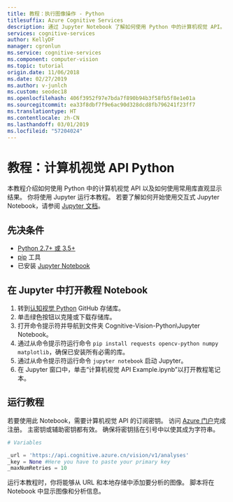 ```yaml
---
title: 教程：执行图像操作 - Python
titlesuffix: Azure Cognitive Services
description: 通过 Jupyter Notebook 了解如何使用 Python 中的计算机视觉 API。 使用流行库可视化结果。
services: cognitive-services
author: KellyDF
manager: cgronlun
ms.service: cognitive-services
ms.component: computer-vision
ms.topic: tutorial
origin.date: 11/06/2018
ms.date: 02/27/2019
ms.author: v-junlch
ms.custom: seodec18
ms.openlocfilehash: 406f3952f97e7bda7f890b94b3f58fb5f8e1e01a
ms.sourcegitcommit: ea33f8dbf7f9e6ac90d328dcd8fb796241f23ff7
ms.translationtype: HT
ms.contentlocale: zh-CN
ms.lasthandoff: 03/01/2019
ms.locfileid: "57204024"
---
```

# <a name="tutorial-computer-vision-api-python"></a>教程：计算机视觉 API Python

本教程介绍如何使用 Python 中的计算机视觉 API 以及如何使用常用库直观显示结果。 你将使用 Jupyter 运行本教程。 若要了解如何开始使用交互式 Jupyter Notebook，请参阅 [Jupyter 文档](https://jupyter.readthedocs.io/en/latest/index.html)。

## <a name="prerequisites"></a>先决条件

- [Python 2.7+ 或 3.5+](https://www.python.org/downloads/)
- [pip](https://pip.pypa.io/en/stable/installing/) 工具
- 已安装 [Jupyter Notebook](https://jupyter.org/install)

## <a name="open-the-tutorial-notebook-in-jupyter"></a>在 Jupyter 中打开教程 Notebook 

1. 转到[认知视觉 Python](https://github.com/Microsoft/Cognitive-Vision-Python) GitHub 存储库。 
2. 单击绿色按钮以克隆或下载存储库。 
3. 打开命令提示符并导航到文件夹 Cognitive-Vision-Python\Jupyter Notebook。
1. 通过从命令提示符运行命令 `pip install requests opencv-python numpy matplotlib`，确保已安装所有必需的库。
1. 通过从命令提示符运行命令 `jupyter notebook` 启动 Jupyter。
1. 在 Jupyter 窗口中，单击“计算机视觉 API Example.ipynb”以打开教程笔记本。

## <a name="run-the-tutorial"></a>运行教程

若要使用此 Notebook，需要计算机视觉 API 的订阅密钥。 访问 [Azure 门户](https://portal.azure.cn/)完成注册。 主密钥或辅助密钥都有效。 确保将密钥括在引号中以使其成为字符串。

```python
# Variables

_url = 'https://api.cognitive.azure.cn/vision/v1/analyses'
_key = None #Here you have to paste your primary key
_maxNumRetries = 10
```

运行本教程时，你将能够从 URL 和本地存储中添加要分析的图像。 脚本将在 Notebook 中显示图像和分析信息。

<!-- Update_Description: wording update -->